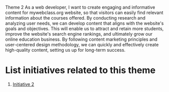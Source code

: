 Theme 2
As a web developer, I want to create engaging and informative content for mywebclass.org website, so that visitors can easily find relevant information about the courses offered. By conducting research and analyzing user needs, we can develop content that aligns with the website's goals and objectives. This will enable us to attract and retain more students, improve the website's search engine rankings, and ultimately grow our online education business. By following content marketing principles and user-centered design methodology, we can quickly and effectively create high-quality content, setting us up for long-term success.

# List initiatives related to this theme

1. [Initiative 2](documentation/templates/theme/initiatives/initiative_2.md)
